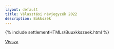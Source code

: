 ```yaml
---
layout: default
title: Választási névjegyzék 2022
description: Bükkszék
---
```


{% include settlementHTMLs/Buuxkkszeek.html %}

[Vissza](./)